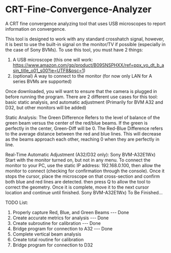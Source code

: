 # CRT-Fine-Convergence-Analyzer
A CRT fine convergence analyzing tool that uses USB microscopes to report information on convergence.

This tool is designed to work with any standard crosshatch signal, however, it is best to use the built-in signal on the monitor/TV if possible (especially in the case of Sony BVMs). To use this tool, you must have 2 things:
1) A USB microscope (this one will work: https://www.amazon.com/gp/product/B09SNSPHXX/ref=ppx_yo_dt_b_asin_title_o01_s00?ie=UTF8&psc=1)
2) (optional) A way to connect to the monitor (for now only LAN for A series BVMs are supported)

Once downloaded, you will want to ensure that the camera is plugged in before running the program. 
There are 2 different use cases for this tool: basic static analysis, and automatic adjustment (Primarily for BVM A32 and D32, but other monitors will be added)

Static Analysis: 
The Green Difference Refers to the level of balance of the green beam versus the center of the red/blue beams. If the green is perfectly in the center, Green-Diff will be 0.
The Red-Blue Difference refers to the average distance between the red and blue lines. This will decrease as the beams approach each other, reaching 0 when they are perfectly in line.

Real-Time Automatic Adjustment (A32/D32 only):
Sony BVM-A32E1Wx) Start with the monitor turned on, but not in any menu. To connect the monitor to your PC, use the static IP address: 192.168.0.100, then allow the monitor to connect (checking for confirmation through the console). Once it stops the cursor, place the microscope on that cross-section and confirm both blue and red lines are detected. then press Q to allow the tool to correct the geometry. Once it is complete, move it to the next cursor location and continue until finished.
Sony BVM-A32E1Wx) To Be Finished...

TODO List:
1) Properly capture Red, Blue, and Green Beams --- Done
2) Create accurate metrics for analysis --- Done
3) Create subroutine for calibration --- Done
4) Bridge program for connection to A32 --- Done
5) Complete vertical beam analysis
6) Create total routine for calibration
7) Bridge program for connection to D32 
